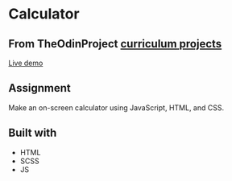 # Calculator

## From TheOdinProject [curriculum projects](https://www.theodinproject.com/courses/foundations/lessons/calculator)
[Live demo](https://albibox.github.io/Calculator/)

## Assignment
Make an on-screen calculator using JavaScript, HTML, and CSS.

## Built with
- HTML
- SCSS
- JS